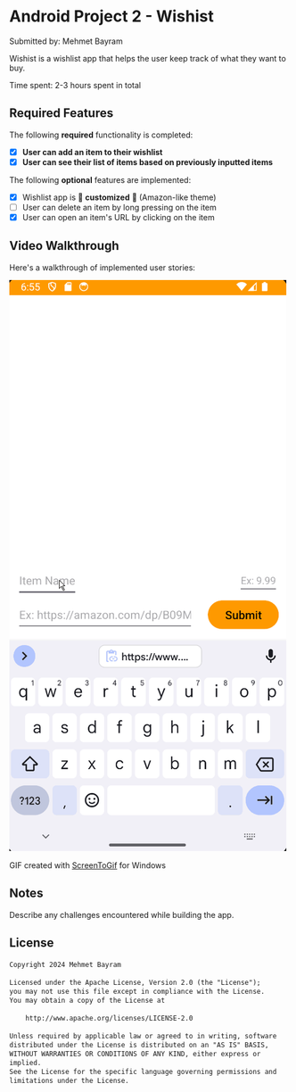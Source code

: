 # Android Project 2 - Wishist

Submitted by: Mehmet Bayram

Wishist is a wishlist app that helps the user keep track of what they want to buy.

Time spent: 2-3 hours spent in total

## Required Features

The following **required** functionality is completed:

- [x] **User can add an item to their wishlist**
- [x] **User can see their list of items based on previously inputted items**

The following **optional** features are implemented:

- [x] Wishlist app is 🎨 **customized** 🎨 (Amazon-like theme)
- [ ] User can delete an item by long pressing on the item
- [x] User can open an item's URL by clicking on the item

## Video Walkthrough

Here's a walkthrough of implemented user stories:

<img src='cs388_project2.gif' title='Video Walkthrough' width='' alt='Video Walkthrough' />

GIF created with [ScreenToGif](https://www.screentogif.com/) for Windows

## Notes

Describe any challenges encountered while building the app.

## License

    Copyright 2024 Mehmet Bayram

    Licensed under the Apache License, Version 2.0 (the "License");
    you may not use this file except in compliance with the License.
    You may obtain a copy of the License at

        http://www.apache.org/licenses/LICENSE-2.0

    Unless required by applicable law or agreed to in writing, software
    distributed under the License is distributed on an "AS IS" BASIS,
    WITHOUT WARRANTIES OR CONDITIONS OF ANY KIND, either express or implied.
    See the License for the specific language governing permissions and
    limitations under the License.